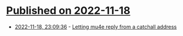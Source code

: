 # [Published on 2022-11-18](index.md)

* [2022-11-18, 23:09:36](https://lobste.rs/s/rbv7vy/letting_mu4e_reply_from_catchall_address) - [Letting mu4e reply from a catchall address](https://bascht.com/tech/2022/11/09/letting-mu4e-reply-from-a-catchall-address/)
